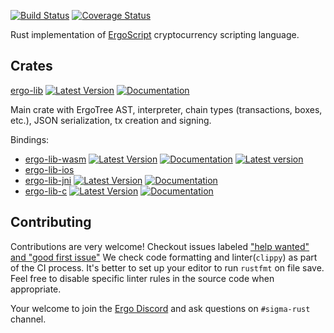 [![Build Status](https://travis-ci.com/ergoplatform/sigma-rust.svg?branch=develop)](https://travis-ci.com/ergoplatform/sigma-rust)
[![Coverage Status](https://coveralls.io/repos/github/ergoplatform/sigma-rust/badge.svg)](https://coveralls.io/github/ergoplatform/sigma-rust)

Rust implementation of [ErgoScript](https://github.com/ScorexFoundation/sigmastate-interpreter) cryptocurrency scripting language. 

## Crates
[ergo-lib](https://github.com/ergoplatform/sigma-rust/tree/develop/ergo-lib) [![Latest Version](https://img.shields.io/crates/v/ergo-lib.svg)](https://crates.io/crates/ergo-lib) [![Documentation](https://docs.rs/ergo-lib/badge.svg)](https://docs.rs/crate/ergo-lib)

Main crate with ErgoTree AST, interpreter, chain types (transactions, boxes, etc.), JSON serialization, tx creation and signing.

Bindings:
- [ergo-lib-wasm](https://github.com/ergoplatform/sigma-rust/tree/develop/bindings/ergo-lib-wasm) [![Latest Version](https://img.shields.io/crates/v/ergo-lib-wasm.svg)](https://crates.io/crates/ergo-lib-wasm) [![Documentation](https://docs.rs/ergo-lib-wasm/badge.svg)](https://docs.rs/crate/ergo-lib-wasm) [![Latest version](https://img.shields.io/npm/v/ergo-lib-wasm)](https://www.npmjs.com/package/ergo-lib-wasm)
- [ergo-lib-ios](https://github.com/ergoplatform/sigma-rust/tree/develop/bindings/ergo-lib-ios)
- [ergo-lib-jni](https://github.com/ergoplatform/sigma-rust/tree/develop/bindings/ergo-lib-jni) [![Latest Version](https://img.shields.io/crates/v/ergo-lib-jni.svg)](https://crates.io/crates/ergo-lib-jni) [![Documentation](https://docs.rs/ergo-lib-jni/badge.svg)](https://docs.rs/crate/ergo-lib-jni)
- [ergo-lib-c](https://github.com/ergoplatform/sigma-rust/tree/develop/bindings/ergo-lib-c) [![Latest Version](https://img.shields.io/crates/v/ergo-lib-c.svg)](https://crates.io/crates/ergo-lib-c) [![Documentation](https://docs.rs/ergo-lib-c/badge.svg)](https://docs.rs/crate/ergo-lib-c)

## Contributing
Contributions are very welcome! Checkout issues labeled ["help wanted" and "good first issue"](https://github.com/ergoplatform/sigma-rust/labels/help%20wanted)
We check code formatting and linter(`clippy`) as part of the CI process. It's better to set up your editor to run `rustfmt` on file save. Feel free to disable specific linter rules in the source code when appropriate.

Your welcome to join the [Ergo Discord](https://discord.gg/kj7s7nb) and ask questions on `#sigma-rust` channel.
